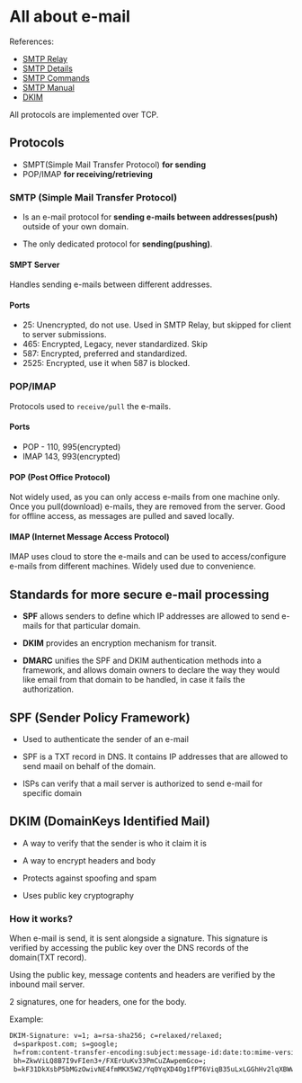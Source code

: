 # All about e-mail

References:

- [SMTP Relay](https://postmarkapp.com/blog/smtp-relay-services)
- [SMTP Details](https://postmarkapp.com/guides/everything-you-need-to-know-about-smtp#what-is-smtp)
- [SMTP Commands](https://www.samlogic.net/articles/smtp-commands-reference.htm)
- [SMTP Manual](https://smtpfieldmanual.com/)
- [DKIM](https://www.sparkpost.com/resources/email-explained/dkim-domainkeys-identified-mail/)

All protocols are implemented over TCP.

## Protocols

- SMPT(Simple Mail Transfer Protocol) **for sending**
- POP/IMAP **for receiving/retrieving**

### SMTP (Simple Mail Transfer Protocol)

- Is an e-mail protocol for **sending e-mails between addresses(push)** outside of your own domain.

- The only dedicated protocol for **sending(pushing)**.

#### SMPT Server

Handles sending e-mails between different addresses.

#### Ports

- 25: Unencrypted, do not use. Used in SMTP Relay, but skipped for client to server submissions.
- 465: Encrypted, Legacy, never standardized. Skip
- 587: Encrypted, preferred and standardized.
- 2525: Encrypted, use it when 587 is blocked.

### POP/IMAP

Protocols used to `receive/pull` the e-mails.

#### Ports

- POP - 110, 995(encrypted)
- IMAP 143, 993(encrypted)

#### POP (Post Office Protocol)

Not widely used, as you can only access e-mails from one machine only. Once you pull(download) e-mails, they are removed from the server. Good for offline access, as messages are pulled and saved locally.

#### IMAP (Internet Message Access Protocol)

IMAP uses cloud to store the e-mails and can be used to access/configure e-mails from different machines. Widely used due to convenience.

## Standards for more secure e-mail processing

- **SPF** allows senders to define which IP addresses are allowed to send e-mails for that particular domain.

- **DKIM** provides an encryption mechanism for transit.

- **DMARC** unifies the SPF and DKIM authentication methods into a framework, and allows domain owners to declare the way they would like email from that domain to be handled, in case it fails the authorization.

## SPF (Sender Policy Framework)

- Used to authenticate the sender of an e-mail

- SPF is a TXT record in DNS. It contains IP addresses that are allowed to send maail on behalf of the domain.

- ISPs can verify that a mail server is authorized to send e-mail for specific domain

## DKIM (DomainKeys Identified Mail)

- A way to verify that the sender is who it claim it is

- A way to encrypt headers and body

- Protects against spoofing and spam

- Uses public key cryptography

### How it works?

When e-mail is send, it is sent alongside a signature. This signature is verified by accessing the public key over the DNS records of the domain(TXT record).

Using the public key, message contents and headers are verified by the inbound mail server.

2 signatures, one for headers, one for the body.

Example:

```txt
DKIM-Signature: v=1; a=rsa-sha256; c=relaxed/relaxed;
 d=sparkpost.com; s=google;
 h=from:content-transfer-encoding:subject:message-id:date:to:mime-version;
 bh=ZkwViLQ8B7I9vFIen3+/FXErUuKv33PmCuZAwpemGco=;
 b=kF31DkXsbP5bMGzOwivNE4fmMKX5W2/Yq0YqXD4Og1fPT6ViqB35uLxLGGhHv2lqXBWwFhODP
```
###
